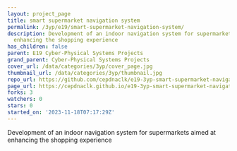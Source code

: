 ```yaml
---
layout: project_page
title: smart supermarket navigation system
permalink: /3yp/e19/smart-supermarket-navigation-system/
description: Development of an indoor navigation system for supermarkets aimed at
  enhancing the shopping experience
has_children: false
parent: E19 Cyber-Physical Systems Projects
grand_parent: Cyber-Physical Systems Projects
cover_url: /data/categories/3yp/cover_page.jpg
thumbnail_url: /data/categories/3yp/thumbnail.jpg
repo_url: https://github.com/cepdnaclk/e19-3yp-smart-supermarket-navigation-system
page_url: https://cepdnaclk.github.io/e19-3yp-smart-supermarket-navigation-system
forks: 3
watchers: 0
stars: 0
started_on: '2023-11-18T07:17:29Z'
---
```


Development of an indoor navigation system for supermarkets aimed at enhancing the shopping experience